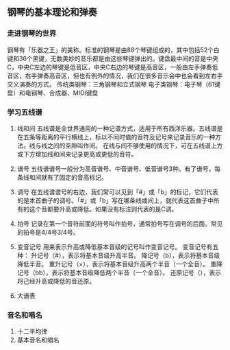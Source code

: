 ## 钢琴的基本理论和弹奏
### 走进钢琴的世界
钢琴有「乐器之王」的美称。标准的钢琴是由88个琴键组成的，其中包括52个白键和36个黑键，无数美妙的音乐都是由这些琴键弹出的。键盘最中间的音是中央C，中央C左边的琴键是低音区，中央C右边的琴键是高音区，一般由左手弹奏低音区，右手弹奏高音区，但也有例外的情况，我们在很多音乐会中也会看到左右手交义演奏的方式。
传统类钢琴：三角钢琴和立式钢琴
电子类钢琴：电子琴（61键盘）和电钢琴、合成器、MIDI键盘
### 学习五线谱
1. 线和间
五线谱是全世界通用的一种记谱方式，适用于所有西洋乐器。五线谱是在五条等距离的平行横线上，标以不同时值的音符及记号来记录音乐的一种方法。线与线之间的空隙叫作间。
在线与间不够使用的情况下，可在五线谱上方或下方增加线和间来记录更高或更低的音符。

2. 谱号
五线谱谱号一般分为高音谱号、中音谱号、低音谱号3种。有了谱号，每条线和间就有了固定的音高标记。
3. 调号
在五线谱谱号的右边，我们常可以见到「#」或「b」的标记，它们代表的是本首曲子的调号。「#」或「b」写在哪条线或间上，就代表这首曲子中所有的这个音都要升高或降低。如果没有标注则代表的是C调。
4. 拍号
记录在第一个音符前面的符号叫作拍号，通常拍号写在调号的后面。常见的拍号是4/4号3/4号。
5. 变音记号
用来表示升高或降低基本音级的记号叫作变音记号。
变音记号有五种：
升记号（#），表示将基本音级升高半音。
降记号（b），表示将基本音级降低半音。
重升记号（×），表示将基本音级升高两个半音（一个全音）。
重降记号（bb），表示将基本音级降低两个半音（一个全音）。
还原记号（），表示将己经升高或降低的音还原。
6. 大谱表
### 音名和唱名
1. 十二平均律
2. 基本音名和唱名
